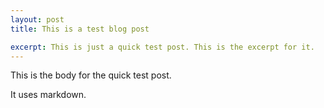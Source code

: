 ```yaml
---
layout: post
title: This is a test blog post

excerpt: This is just a quick test post. This is the excerpt for it.
---
```


This is the body for the quick test post.

It uses markdown.
